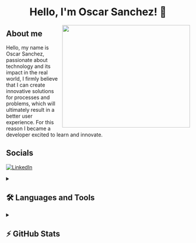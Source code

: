 <h1 align="center">
  Hello, I'm Oscar Sanchez! 👋
</h1>

<img align="right" height="280" width="350" src="https://user-images.githubusercontent.com/58518192/87162442-bf3e8180-c2e7-11ea-9f2a-53a50306b7ce.gif" />

## About me

<p>Hello, my name is Oscar Sanchez, passionate about technology and its impact in the real world, I firmly believe that I can create innovative solutions for processes and problems, which will ultimately result in a better user experience. For this reason I became a developer excited to learn and innovate.</p>

<!--<p align="left">
      <a href="https://github.com/osukarusof?tab=followers">
         <img alt="followers" title="Follow me on Github" src="https://custom-icon-badges.demolab.com/github/followers/osukarusof?color=236ad3&labelColor=1155ba&style=for-the-badge&logo=person-add&label=Follow&logoColor=white"/></a>
         
  <a href="https://github.com/osukarusof?tab=repositories">
    <img alt="total repositories" title="Total stars on GitHub" src="https://custom-icon-badges.demolab.com/github/stars/osukarusof?color=55960c&style=for-the-badge&labelColor=488207&logo=repo"/>
  </a>
</p>-->


## Socials

[![LinkedIn](https://img.shields.io/badge/linkedin-%230077B5.svg?style=for-the-badge&logo=linkedin&logoColor=white)](https://www.linkedin.com/in/oscaredusan/)

<details> 
<summary><h2> 🛠️ Languages and Tools</h2></summary>

![PHP](https://img.shields.io/badge/php-%23777BB4.svg?style=flat-square&logo=php&logoColor=white)
![Laravel](https://img.shields.io/badge/laravel-%23FF2D20.svg?style=flat-square&logo=laravel&logoColor=white)
![Symfony](https://img.shields.io/badge/symfony-%23000000.svg?style=flat-square&logo=symfony&logoColor=white)
![Java](https://img.shields.io/badge/java-%23ED8B00.svg?style=flat-square&logo=openjdk&logoColor=white)
![Spring](https://img.shields.io/badge/spring-%236DB33F.svg?style=flat-square&logo=spring&logoColor=white)
![JavaScript](https://img.shields.io/badge/javascript-%23323330.svg?style=flat-square&logo=javascript&logoColor=%23F7DF1E)
![NestJS](https://img.shields.io/badge/nestjs-%23E0234E.svg?style=flat-square&logo=nestjs&logoColor=white)
![TypeScript](https://img.shields.io/badge/typescript-%23007ACC.svg?style=flat-square&logo=typescript&logoColor=white)

![MySQL](https://img.shields.io/badge/mysql-%2300f.svg?style=flat-square&logo=mysql&logoColor=white)
![Postgres](https://img.shields.io/badge/postgres-%23316192.svg?style=flat-square&logo=postgresql&logoColor=white)
![Oracle](https://img.shields.io/badge/Oracle-F80000?style=flat-square&logo=oracle&logoColor=white)
![MongoDB](https://img.shields.io/badge/MongoDB-%234ea94b.svg?style=flat-square&logo=mongodb&logoColor=white)

![AWS](https://img.shields.io/badge/AWS-%23FF9900.svg?style=flat-square&logo=amazon-aws&logoColor=white)
![RabbitMQ](https://img.shields.io/badge/Rabbitmq-FF6600?style=flat-square&logo=rabbitmq&logoColor=white)
</details>

<details>
  <summary><h2> ⚡ GitHub Stats</h2></summary>
  
  <img align="left" width="400" alt="Oscar Sanchez's Streak Stats" src="http://github-readme-streak-stats.herokuapp.com?user=osukarusof&theme=dark&card_width=450&mode=weekly" />
  
  <img align="right" width="400" alt="Oscar Sanchez's GitHub Stats" src="https://github-readme-stats.vercel.app/api?username=osukarusof&show_icons=true&theme=dark&width=450" />
  
  <img align="left" width="400" alt="Oscar Sanchez's GitHub Stats" src="https://github-readme-stats.vercel.app/api/top-langs?username=osukarusof&show_icons=true&theme=dark&width=450" />
  
</details>




